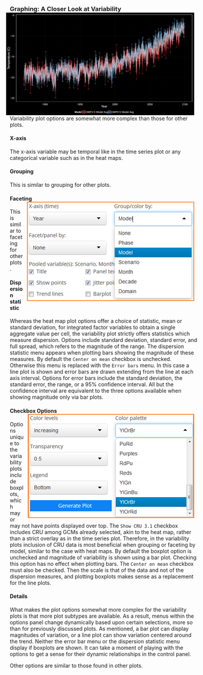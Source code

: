 ### Graphing: A Closer Look at Variability <img style="float: right; padding-left: 10px; padding-right: 10px" src="screenshots/plotTS_example_1_black.png" width="1000"/>

Variability plot options are somewhat more complex than those for other
plots.

#### X-axis

The x-axis variable may be temporal like in the time series plot or any
categorical variable such as in the heat maps.

#### Grouping

This is similar to grouping for other plots.

#### Faceting <img style="float: right; padding-left: 10px; padding-right: 10px" src="screenshots/plotTS_group_white.png"/>

This is similar to faceting for other plots.

#### Dispersion statistic

Whereas the heat map plot options offer a choice of statistic, mean or
standard deviation, for integrated factor variables to obtain a single
aggregate value per cell, the variability plot strictly offers
statistics which measure dispersion. Options include standard deviation,
standard error, and full spread, which refers to the magnitude of the
range. The dispersion statistic menu appears when plotting bars showing
the magnitude of these measures. By default the `Center on mean`
checkbox is unchecked. Otherwise this menu is replaced with the
`Error bars` menu. In this case a line plot is shown and error bars are
drawn extending from the line at each axis interval. Options for error
bars include the standard deviation, the standard error, the range, or a
95% confidence interval. All but the confidence interval are equivalent
to the three options available when showing magnitude only via bar
plots.

#### Checkbox Options <img style="float: right; padding-left: 10px; padding-right: 10px" src="screenshots/plotTS_colors_white.png"/>

Options unique to the variability plots include boxplots, which may or
may not have points displayed over top. The `Show CRU 3.1` checkbox
includes CRU among GCMs already selected, akin to the heat map, rather
than a strict overlay as in the time series plot. Therefore, in the
variability plots inclusion of CRU data is most beneficial when grouping
or faceting by model, similar to the case with heat maps. By default the
boxplot option is unchecked and magnitude of variability is shown using
a bar plot. Checking this option has no effect when plotting bars. The
`Center on mean` checkbox must also be checked. Then the scale is that
of the data and not of the dispersion measures, and plotting boxplots
makes sense as a replacement for the line plots.

#### Details

What makes the plot options somewhat more complex for the variability
plots is that more plot subtypes are available. As a result, menus
within the options panel change dynamically based upon certain
selections, more so than for previously discussed plots. As mentioned, a
bar plot can display magnitudes of variation, or a line plot can show
variation centered around the trend. Neither the error bar menu or the
dispersion statistic menu display if boxplots are shown. It can take a
moment of playing with the options to get a sense for their dynamic
relationships in the control panel.

Other options are similar to those found in other plots.
